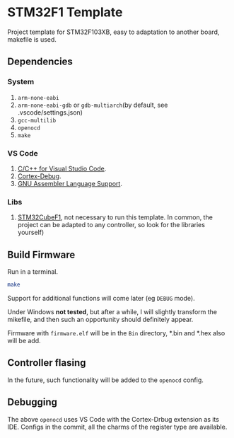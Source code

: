 # STM32F1 Template

Project template for STM32F103XB, easy to adaptation to another board, makefile is used.

## Dependencies

### System
1. `arm-none-eabi`
2. `arm-none-eabi-gdb` or `gdb-multiarch`(by default, see .vscode/settings.json)
3. `gcc-multilib`
4. `openocd`
5. `make`

### VS Code
1. [C/C++ for Visual Studio Code](https://marketplace.visualstudio.com/items?itemName=ms-vscode.cpptools).
2. [Cortex-Debug](https://marketplace.visualstudio.com/items?itemName=marus25.cortex-debug).
3. [GNU Assembler Language Support](https://marketplace.visualstudio.com/items?itemName=basdp.language-gas-x86).

### Libs
1. [STM32CubeF1](https://github.com/STMicroelectronics/STM32CubeF1), not necessary to run this template. In common, the project can be adapted to any controller, so look for the libraries yourself)

## Build Firmware
Run in a terminal.
```bash
make
```
Support for additional functions will come later (eg `DEBUG` mode).

Under Windows __not tested__, but after a while, I will slightly transform the mikefile, and then such an opportunity should definitely appear.

Firmware with `firmware.elf` will be in the `Bin` directory, *.bin and *.hex also will be add.

## Controller flasing

In the future, such functionality will be added to the `openocd` config.

## Debugging

The above `openocd` uses VS Code with the Cortex-Drbug extension as its IDE. Configs in the commit, all the charms of the register type are available.
